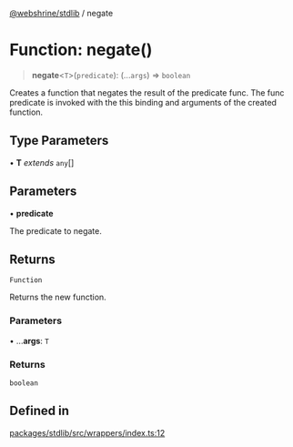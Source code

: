 [@webshrine/stdlib](../globals.md) / negate

# Function: negate()

> **negate**\<`T`\>(`predicate`): (...`args`) => `boolean`

Creates a function that negates the result of the predicate func. The func predicate is invoked with
the this binding and arguments of the created function.

## Type Parameters

• **T** *extends* `any`[]

## Parameters

• **predicate**

The predicate to negate.

## Returns

`Function`

Returns the new function.

### Parameters

• ...**args**: `T`

### Returns

`boolean`

## Defined in

[packages/stdlib/src/wrappers/index.ts:12](https://github.com/webshrine/webshrine/blob/8cedc3f2efca3108f17475a5ce8404715d0d24a5/packages/stdlib/src/wrappers/index.ts#L12)
